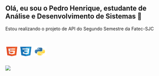 ## Olá, eu sou o Pedro Henrique, estudante de Análise e Desenvolvimento de Sistemas 👋

Estou realizando o projeto de API do Segundo Semestre da Fatec-SJC
<div style="display: inline_block"><br>
  
  <br>
  
  <img align="center" alt="Pedro-HTML" height="30" width="40" src="https://raw.githubusercontent.com/devicons/devicon/master/icons/html5/html5-original.svg">
  <img align="center" alt="Pedro-CSS" height="30" width="40" src="https://raw.githubusercontent.com/devicons/devicon/master/icons/css3/css3-original.svg">
  <img align="center" alt="Pedro-Python" height="30" width="40" src="https://raw.githubusercontent.com/devicons/devicon/master/icons/python/python-original.svg">
  
  ##
 
<div> 
  
  <a href="https://www.linkedin.com/in/pedrohenribeiro1" target="_blank"><img src="https://img.shields.io/badge/-LinkedIn-%230077B5?style=for-the-badge&logo=linkedin&logoColor=white" target="_blank"></a> 
  
</div>


<!--
**pedrohenribeiro/pedrohenribeiro** is a ✨ _special_ ✨ repository because its `README.md` (this file) appears on your GitHub profile.

Here are some ideas to get you started:




